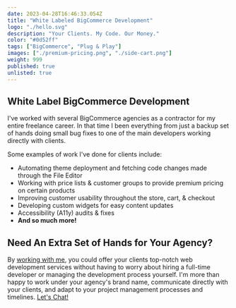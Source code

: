 ```yaml
---
date: 2023-04-28T16:46:33.054Z
title: "White Labeled BigCommerce Development" 
logo: "./hello.svg"
description: "Your Clients. My Code. Our Money."
color: "#0d52ff"
tags: ["BigCommerce", "Plug & Play"]
images: ["./premium-pricing.png", "./side-cart.png"]
weight: 999
published: true
unlisted: true
---
```


## White Label BigCommerce Development

I've worked with several BigCommerce agencies as a contractor for my entire freelance career. In that time I been everything from just a backup set of hands doing small bug fixes to one of the main developers working directly with clients. 

Some examples of work I've done for clients include: 

* Automating theme deployment and fetching code changes made through the File Editor
* Working with price lists & customer groups to provide premium pricing on certain products
* Improving customer usability throughout the store, cart, & checkout
* Developing custom widgets for easy content updates
* Accessibility (A11y) audits & fixes
* **And so much more!**


## Need An Extra Set of Hands for Your Agency?

By [working with me](/hire-me), you could offer your clients top-notch web development services without having to worry about hiring a full-time developer or managing the development process yourself. I'm more than happy to work under your agency's brand name, communicate directly with your clients, and adapt to your project management processes and timelines. [Let's Chat!](/hire-me)